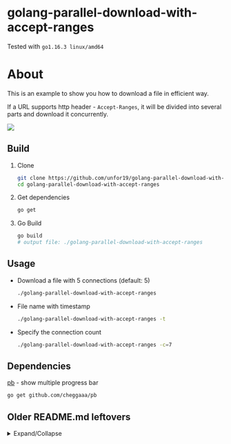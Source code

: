 # golang-parallel-download-with-accept-ranges

Tested with `go1.16.3 linux/amd64`

# About

This is an example to show you how to download a file in efficient way.

If a URL supports http header - `Accept-Ranges`, it will be divided into several parts and download it concurrently.

![](https://github.com/jex-lin/golang-parallel-download-with-accept-ranges/blob/master/demo.gif)

## Build

1. Clone
    ```bash
    git clone https://github.com/unfor19/golang-parallel-download-with-accept-ranges.git && \
    cd golang-parallel-download-with-accept-ranges
    ```
1. Get dependencies
   ```bash
   go get
   ```
1. Go Build
   ```bash
   go build
   # output file: ./golang-parallel-download-with-accept-ranges
   ```

## Usage

- Download a file with 5 connections (default: 5)
  ```bash
  ./golang-parallel-download-with-accept-ranges
  ```
- File name with timestamp
  ```bash
  ./golang-parallel-download-with-accept-ranges -t
  ```
- Specify the connection count
  ```bash
  ./golang-parallel-download-with-accept-ranges -c=7
  ```


## Dependencies

[pb](github.com/cheggaaa/pb) - show multiple progress bar

```bash
go get github.com/cheggaaa/pb
```

## Older README.md leftovers

<details>

<summary>Expand/Collapse</summary>

# Compile command

mac

    GOOS=darwin GOARCH=amd64 go build -o download.command

windows

    GOOS=windows GOARCH=amd64 go build -o download.exe

# FIXME

* File's body download on windows is different from one on mac. (e.g. mp4)

# TODO

* Support request header


</details>